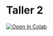 # Taller 2

<a href="https://colab.research.google.com/github/rctejon/city-skating-regression/blob/main/rc_tejon_taller2.ipynb" target="_parent"><img src="https://colab.research.google.com/assets/colab-badge.svg" alt="Open In Colab"/></a>
